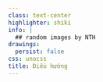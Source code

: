 ```yaml
---
class: text-center
highlighter: shiki
info: |
  ## random images by NTH
drawings:
  persist: false
css: unocss
title: Điều hướng
---
```

<div class="h-full w-full">
  <random-img />
</div>
